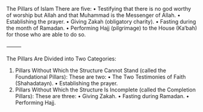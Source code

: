 The Pillars of Islam
 There are five:
 • Testifying that there is no god worthy of worship but Allah and that Muhammad is the Messenger of Allah.
 • Establishing the prayer.
 • Giving Zakah (obligatory charity).
 • Fasting during the month of Ramadan.
 • Performing Hajj (pilgrimage) to the House (Ka‘bah) for those who are able to do so.

⸻

The Pillars Are Divided into Two Categories:
 1. Pillars Without Which the Structure Cannot Stand (called the Foundational Pillars):
These are two:
 • The Two Testimonies of Faith (Shahadatayn).
 • Establishing the prayer.
 2. Pillars Without Which the Structure Is Incomplete (called the Completion Pillars):
These are three:
 • Giving Zakah.
 • Fasting during Ramadan.
 • Performing Hajj.
